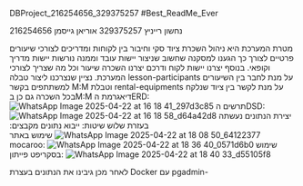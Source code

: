 
DBProject_216254656_329375257
#Best_ReadMe_Ever

נחשון רייניץ 329375257
אוריאן גייסמן 216254656


מטרת המערכת היא ניהול השכרת ציוד סקי וחיבור בין לקוחות ומדריכים לצורכי שיעורים פרטיים
לצורך כך הגענו למסקנה שחשוב שניצור יישות עובד וממנה נורשות יישות מדריך וקופאי. בנוסף יצרנו יישות לקוח ודרכם יצרנו השכרה שיעור וכל מה שצריך לצורכי המערכת. נציין שנצרכנו ליצור טבלה lesson-participants על מנת לחבר בין השיעורים למשתתפים בקשר M:M וטבלת rental-equipments על מנת לקשר בין ציוד שנלקח בכל השכרה גם כן בM:M
דיאגרמת הERD:
![WhatsApp Image 2025-04-22 at 16 18 41_297d3c85](https://github.com/user-attachments/assets/eb9b0778-634e-4b16-8de0-cc7a92095693)
תרשים הDSD:
![WhatsApp Image 2025-04-22 at 16 18 58_d64a42d8](https://github.com/user-attachments/assets/36d5ed3c-d691-453c-a1a8-31ed15cf05ea)
יצירת הנתונים נעשתה בעזרת שלוש שיטות:
ייבוא נתונים מקבצים:
![WhatsApp Image 2025-04-22 at 18 08 50_64122377](https://github.com/user-attachments/assets/c5ae087f-a344-4b62-bf6e-e1b345e12cfd)
שימוש באתר mocaroo:
![WhatsApp Image 2025-04-22 at 18 36 40_0571d6b0](https://github.com/user-attachments/assets/5a821ebd-fdad-4df2-8da4-7106ee0acf06)
שימוש בסקריפט פייתון:
![WhatsApp Image 2025-04-22 at 18 40 33_d55105f8](https://github.com/user-attachments/assets/2c96337b-fd68-457a-961c-044b57429555)


לאחר מכן גיבינו את הנתונים בעצרת Docker עם pgadmin-
